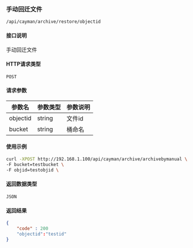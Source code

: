 ### 手动回迁文件
`/api/cayman/archive/restore/objectid`

#### 接口说明
手动回迁文件

#### HTTP请求类型
`POST`

#### 请求参数
|参数名|参数类型|参数说明|
|--|--|--|
|objectid|string|文件id|
|bucket|string|桶命名|


#### 使用示例
```sh
curl -XPOST http://192.168.1.100/api/cayman/archive/archivebymanual \
-F bucket=testbucket \
-F objid=testobjid \
```

#### 返回数据类型
`JSON`

#### 返回结果
```json
{
    "code" : 200
    "objectid":"testid"
}
```

